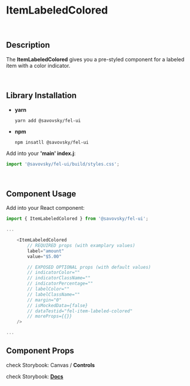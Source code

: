 # ItemLabeledColored

&nbsp;

## Description

The **ItemLabeledColored** gives you a pre-styled component for a labeled item with a color indicator.

&nbsp;

## Library Installation

- **yarn**

    `yarn add @savovsky/fel-ui`

- **npm**

    `npm insatll @savovsky/fel-ui`

Add into your **'main' index.j**:

```javascript
import '@savovsky/fel-ui/build/styles.css';
```

&nbsp;

## Component Usage

Add into your React component:

```javascript
import { ItemLabeledColored } from '@savovsky/fel-ui';

...

    <ItemLabeledColored
        // REQUIRED props (with examplary values)
        label="amount"
        value="$5.00"

        // EXPOSED OPTIONAL props (with default values)
        // indicatorColor=""
        // indicatorClassName=""
        // indicatorPercentage=""
        // labelColor=""
        // labelClassName=""
        // margin="0"
        // isMockedData={false}
        // dataTestid="fel-item-labeled-colored"
        // moreProps={{}}
    />

...
```

## Component Props

check Storybook: Canvas / **Controls**

check Storybook: [**Docs**](https://www.savovsky.com/fel/?path=/docs/ui-itemlabeledcolored--default)

&nbsp;
